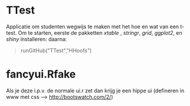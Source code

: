 TTest
=====

Applicatie om studenten wegwijs te maken met het hoe en wat van een t-test.
Om te starten, eerste de pakketten _xtable_ , _stringr_, _grid_, _ggplot2_, en _shiny_ installeren:
daarna:
> runGitHub("TTest","HHoofs")

fancyui.Rfake
=============
Als je deze i.p.v. de normale ui.r zet dan krijg je een hippe ui (defineren in www met css --> http://bootswatch.com/2/)